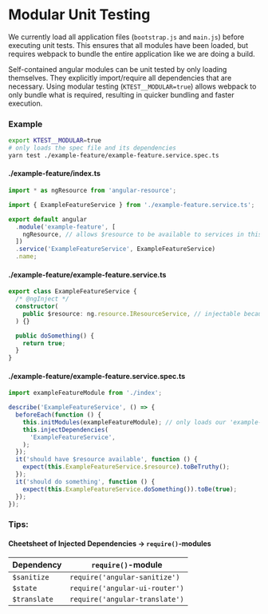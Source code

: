 # Modular Unit Testing

We currently load all application files (`bootstrap.js` and `main.js`) before executing unit tests. This ensures that all modules have been loaded, but requires webpack to bundle the entire application like we are doing a build.

Self-contained angular modules can be unit tested by only loading themselves. They explicitly import/require all dependencies that are necessary. Using modular testing (`KTEST__MODULAR=true`) allows webpack to only bundle what is required, resulting in quicker bundling and faster execution.

### Example

```bash
export KTEST__MODULAR=true
# only loads the spec file and its dependencies
yarn test ./example-feature/example-feature.service.spec.ts
```

#### ./example-feature/index.ts
```ts
import * as ngResource from 'angular-resource';

import { ExampleFeatureService } from './example-feature.service.ts';

export default angular
  .module('example-feature', [
    ngResource, // allows $resource to be available to services in this module
  ])
  .service('ExampleFeatureService', ExampleFeatureService)
  .name;
```

#### ./example-feature/example-feature.service.ts
```ts
export class ExampleFeatureService {
  /* @ngInject */
  constructor(
    public $resource: ng.resource.IResourceService, // injectable because of ngResource module
  ) {}

  public doSomething() {
    return true;
  }
}
```

#### ./example-feature/example-feature.service.spec.ts
```ts
import exampleFeatureModule from './index';

describe('ExampleFeatureService', () => {
  beforeEach(function () {
    this.initModules(exampleFeatureModule); // only loads our 'example-feature' module and its dependencies
    this.injectDependencies(
      'ExampleFeatureService',
    );
  });
  it('should have $resource available', function () {
    expect(this.ExampleFeatureService.$resource).toBeTruthy();
  });
  it('should do something', function () {
    expect(this.ExampleFeatureService.doSomething()).toBe(true);
  });
});
```

### Tips:

#### Cheetsheet of Injected Dependencies -> `require()`-modules

| Dependency | `require()`-module |
| ---------- | ------------------ |
| `$sanitize` | `require('angular-sanitize')` |
| `$state` | `require('angular-ui-router')` |
| `$translate` | `require('angular-translate')` |
